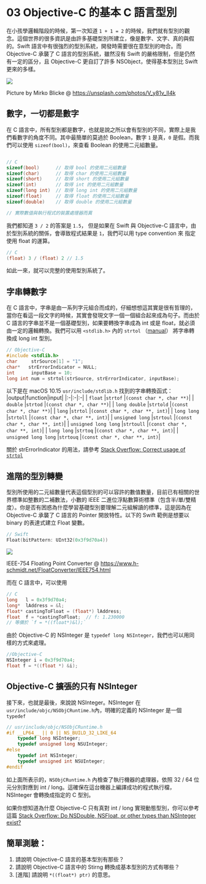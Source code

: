 # 03 Objective-C 的基本 C 語言型別

在小孩學邏輯階段的時候，第一次知道 `1 + 1 = 2` 的時候，我們就有型別的觀念。這個世界的很多資訊是由許多基礎型別所建立，像是數字、文字、真的與假的。Swift 語言中有很強烈的型別系統，開發時需要很在意型別的吻合。而 Objective-C 承襲了 C 語言的型別系統，雖然沒有 Swift 的嚴格限制，但是仍然有一定的區分，且 Objective-C 更自訂了許多 NSObject，使得基本型別比 Swift 更來的多樣。

![](https://i.imgur.com/HSQ1f5j.jpg)

Picture by Mirko Blicke @ https://unsplash.com/photos/V_y81v_lI4k




















## 數字，一切都是數字

在 C 語言中，所有型別都是數字，也就是說之所以會有型別的不同，實際上是我們看數字的角度不同。其中最簡單的莫過於 Boolean，數字 `1` 是真，`0` 是假。而我們可以使用 `sizeof(bool)`，來查看 Boolean 的使用二元組數量。

```C

// C
sizeof(bool)  	  // 取得 bool 的使用二元組數量
sizeof(char)  	  // 取得 char 的使用二元組數量
sizeof(short)     // 取得 short 的使用二元組數量
sizeof(int)       // 取得 int 的使用二元組數量
sizeof(long int)  // 取得 long int 的使用二元組數量
sizeof(float)     // 取得 float 的使用二元組數量
sizeof(double)    // 取得 double 的使用二元組數量

// 實際數值與執行程式的裝置處理器而異
```

我們都知道 `3 / 2` 的答案是 `1.5`， 但是如果在 Swift 與 Objective-C 語言中，由於型別系統的關係，會導致程式結果是 `1`，我們可以用 type convention 來 指定使用 float 的運算。

```C
// C
(float) 3 / (float) 2 // 1.5
```
如此一來，就可以完整的使用型別系統了。

## 字串轉數字

在 C 語言中，字串是由一系列字元組合而成的，仔細想想這其實是很有哲理的，當你在看這一段文字的時候，其實會發現文字一個一個組合起來成為句子。而由於 C 語言的字串並不是一個基礎型別，如果要轉換字串成為 int 或是 float，就必須由一定的邏輯轉換。我們可以用 `<stdlib.h>` 內的 `strtol` （[manual](https://linux.die.net/man/3/strtol)） 將字串轉換成 long int 型別。

```Objective-C
// Objective-C
#include <stdlib.h>
char     strSource[1] = "1";
char*   strErrorIndicator = NULL;
int      inputBase = 10;
long int num = strtol(strSource, strErrorIndicator, inputBase);
```

以下是在 macOS 10.15 `usr/include/stdlib.h` 找到的字串轉換函式：
|output|function|input|
|:-|:-|:-|
| `float`                |`strtof`   |`(const char *, char **)`|
| `double`        		 |`strtod`   |`(const char *, char **)`|
| `long double`   		 |`strtold`  |`(const char *, char **)`|
| `long`          		 |`strtol`   |`(const char *, char **, int)`|
| `long long`            |`strtoll`  |`(const char *, char **, int)`|
| `unsigned long`        |`strtoul`  |`(const char *, char **, int)`|
| `unsigned long long`   |`strtoull` |`(const char *, char **, int)`|
| `long long`            |`strtoq`   |`(const char *, char **, int)`|
| `unsigned long long`   |`strtouq`  |`(const char *, char **, int)`|

關於 strErrorIndicator 的用法，請參考 [Stack Overflow: Correct usage of `strtol`](https://stackoverflow.com/questions/14176123/correct-usage-of-strtol)


## 進階的型別轉變

型別所使用的二元組數量代表這個型別的可以容許的數值數量，目前已有相關的世界標準如整數的二補數法，小數的 IEEE 二進位浮點數算術標準（包含半/單/雙精度）。你是否有困惑為什麼學習基礎型別要理解二元組解讀的標準，這是因為在 Objective-C 承襲了 C 語言的 Pointer 開放特性。以下的 Swift 範例是想要以 binary 的表達式建立 Float 變數。

```swift
// Swift
Float(bitPattern: UInt32(0x3f9d70a4))
```

![](https://i.imgur.com/l4LBYvl.png)

IEEE-754 Floating Point Converter @ https://www.h-schmidt.net/FloatConverter/IEEE754.html

而在 C 語言中，可以使用

```C
// C
long   l = 0x3f9d70a4;
long*  lAddress = &l;
float* castingToFloat = (float*) lAddress;
float  f = *castingToFloat;  // f: 1.230000
// 等價於 `f = *((float*)&l);`
```

由於 Objective-C 的 NSInteger 是 `typedef long NSInteger`，我們也可以用同樣的方式來處理。

```Objective-C
//Objective-C
NSInteger i = 0x3f9d70a4;
float f = *((float *) &i);
```


## Objective-C 擴張的只有 NSInteger

接下來，也就是最後，來說說 NSInteger。NSInteger 在 `usr/include/objc/NSObjCRuntime.h`內，明確的定義的 NSInteger 是一個 `typedef`



```C
// usr/include/objc/NSObjCRuntime.h
#if __LP64__ || 0 || NS_BUILD_32_LIKE_64
    typedef long NSInteger;
    typedef unsigned long NSUInteger;
#else
    typedef int NSInteger;
    typedef unsigned int NSUInteger;
#endif
```

如上面所表示的，`NSObjCRuntime.h` 內檢查了執行機器的處理器，依照 32 / 64 位元分別對應到 int / long。這確保在這台機器上編譯成功的程式執行檔，NSInteger 會轉換成指定的 C 型別。

如果你想知道為什麼 Objective-C 只有真對 int / long 實現動態型別，你可以參考這篇 [Stack Overflow: Do NSDouble, NSFloat, or other types than NSInteger exist?](https://stackoverflow.com/a/6703067/10172299)


## 簡單測驗：

1. 請說明 Objective-C 語言的基本型別有那些？
2. 請說明 Objective-C 語言中的 Stirng 轉換成基本型別的方式有哪些？
3. [進階] 請說明  `*((float*) ptr)` 的意思。
